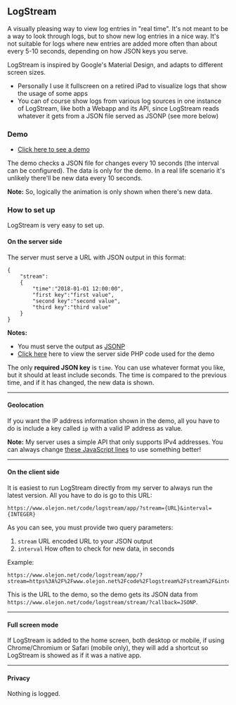 ## LogStream

A visually pleasing way to view log entries in "real time". It's not meant to be a way to look through logs, but to show new log entries in a nice way. It's not suitable for logs where new entries are added more often than about every 5-10 seconds, depending on how JSON keys you serve.

LogStream is inspired by Google's Material Design, and adapts to different screen sizes.

* Personally I use it fullscreen on a retired iPad to visualize logs that show the usage of some apps
* You can of course show logs from various log sources in one instance of LogStream, like both a Webapp and its API, since LogStream reads whatever it gets from a JSON file served as JSONP (see more below)

### Demo

* [Click here to see a demo](https://www.olejon.net/code/logstream/app/?stream=https%3A%2F%2Fwww.olejon.net%2Fcode%2Flogstream%2Fstream%2F&interval=10)

The demo checks a JSON file for changes every 10 seconds (the interval can be configured). The data is only for the demo. In a real life scenario it's unlikely there'll be new data every 10 seconds. 

**Note:** So, logically the animation is only shown when there's new data.

### How to set up

LogStream is very easy to set up.

#### On the server side

The server must serve a URL with JSON output in this format:
```
{
	"stream":
	{
		"time":"2018-01-01 12:00:00",
		"first key":"first value",
		"second key":"second value",
		"third key":"third value"
	}
}
```

**Notes:**
* You must serve the output as [JSONP](https://www.w3schools.com/js/js_json_jsonp.asp)
* [Click here](https://www.olejon.net/code/logstream/stream/code.txt) here to view the server side PHP code used for the demo

The only **required JSON key** is `time`. You can use whatever format you like, but it should at least include seconds. The time is compared to the previous time, and if it has changed, the new data is shown.

---

#### Geolocation

If you want the IP address information shown in the demo, all you have to do is include a key called `ip` with a valid IP address as value.

**Note:** My server uses a simple API that only supports IPv4 addresses. You can always change [these JavaScript lines](https://github.com/olejon/logstream/blob/703fd14ce8b8a0f137c42e1d1fb53988c4a01014/logstream/js/main.js#L187-L191) to use something better!

---

#### On the client side

It is easiest to run LogStream directly from my server to always run the latest version. All you have to do is go to this URL:
```
https://www.olejon.net/code/logstream/app/?stream={URL}&interval={INTEGER}
```

As you can see, you must provide two query parameters:

1. `stream` URL encoded URL to your JSON output
2. `interval` How often to check for new data, in seconds

Example:
```
https://www.olejon.net/code/logstream/app/?stream=https%3A%2F%2Fwww.olejon.net%2Fcode%2Flogstream%2Fstream%2F&interval=8
```

This is the URL to the demo, so the demo gets its JSON data from `https://www.olejon.net/code/logstream/stream/?callback=JSONP`.

---

#### Full screen mode

If LogStream is added to the home screen, both desktop or mobile, if using Chrome/Chromium or Safari (mobile only), they will add a shortcut so LogStream is showed as if it was a native app.

---

#### Privacy

Nothing is logged.
